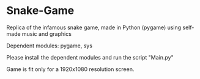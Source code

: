 # Snake-Game
Replica of the infamous snake game, made in Python (pygame) using self-made music and graphics

Dependent modules: pygame, sys

Please install the dependent modules and run the script "Main.py"

Game is fit only for a 1920x1080 resolution screen.
